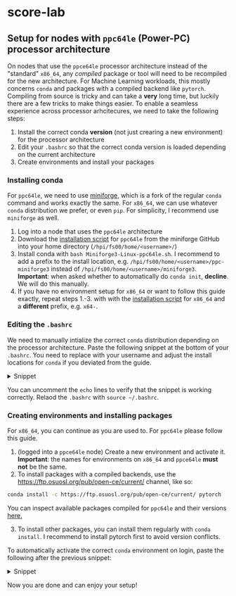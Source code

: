 # score-lab

## Setup for nodes with `ppc64le` (Power-PC) processor architecture
On nodes that use the `ppce64le` processor architecture instead of the "standard" `x86_64`, any *compiled* package or tool will need to be recompiled for the new architecture. For Machine Learning workloads, this mostly concerns `conda` and packages with a compiled backend like `pytorch`. Compiling from source is tricky and can take a **very** long time, but luckily there are a few tricks to make things easier. To enable a seamless experience across processor arhcitecures, we need to take the following steps:

1. Install the correct conda **version** (not just crearing a new environment) for the processor architecture
2. Edit your `.bashrc` so that the correct conda version is loaded depending on the current architecture
3. Create environments and install your packages

### Installing conda
For `ppc64le`, we need to use [miniforge](https://github.com/conda-forge/miniforge), which is a fork of the regular `conda` command and works exactly the same. For `x86_64`, we can use whatever `conda` distribution we prefer, or even `pip`. For simplicity, I recommend use `miniforge` as well.

1. Log into a node that uses the `ppc64le` architecture
2. Download the [installation script](https://github.com/conda-forge/miniforge/releases/latest/download/Miniforge3-Linux-ppc64le.sh) for `ppc64le` from the miniforge GitHub into your home directory (`/hpi/fs00/home/<username>/`)
3. Install conda with `bash Miniforge3-Linux-ppc64le.sh`. I recommend to add a prefix to the install location, e.g. `/hpi/fs00/home/<username>/ppc-miniforge3` instead of `/hpi/fs00/home/<username>/miniforge3`. **Important**: when asked whether to automatically do `conda init`, **decline**. We will do this manually.
4. If you have no environment setup for `x86_64` or want to follow this guide exactly, repeat steps 1.-3. with with the [installation script](https://github.com/conda-forge/miniforge/releases/latest/download/Miniforge3-Linux-x86_64.sh) for `x86_64` and a **different** prefix, e.g. `x64-`.

### Editing the `.bashrc`
We need to manually intialize the correct `conda` distribution depending on the processor architecture. Paste the following snippet at the bottom of your `.bashrc`. You need to replace <username> with your username and adjust the install locations for `conda` if you deviated from the guide.

<details><summary>Snippet</summary>
<p>
  
```bash
arch=$(uname -i)
if [[ $arch == x86_64* ]]; then
  # echo "Executing X64 (${arch}) Architecture specific part "

	# >>> conda initialize >>>
	# !! Contents within this block are managed by 'conda init' !!
	__conda_setup="$('/hpi/fs00/home/<username>/x64-miniforge3/bin/conda' 'shell.bash' 'hook' 2> /dev/null)"
	if [ $? -eq 0 ]; then
	    eval "$__conda_setup"
	else
	    if [ -f "/hpi/fs00/home/<username>/x64-miniforge3/etc/profile.d/conda.sh" ]; then
	        . "/hpi/fs00/home/<username>/x64-miniforge3/etc/profile.d/conda.sh"
	    else
	        export PATH="/hpi/fs00/home/<username>/x64-miniforge3/bin:$PATH"
	    fi
	fi
	unset __conda_setup
	# <<< conda initialize <<<
	
elif [[ $arch == ppc* ]]; then  
	# echo "Executing POWER (${arch}) Architecture specific part "
	
	# >>> conda initialize >>>
	# !! Contents within this block are managed by 'conda init' !!
	__conda_setup="$('/hpi/fs00/home/<username>/ppc-miniforge3/bin/conda' 'shell.bash' 'hook' 2> /dev/null)"
	if [ $? -eq 0 ]; then
	    eval "$__conda_setup"
	else
	    if [ -f "/hpi/fs00/home/<username>/ppc-miniforge3/etc/profile.d/conda.sh" ]; then
	        . "/hpi/fs00/home/konstantin.dobler/ppc-miniforge3/etc/profile.d/conda.sh"
	    else
	        export PATH="/hpi/fs00/home/<username>/ppc-miniforge3/bin:$PATH"
	    fi
	fi
	unset __conda_setup
	# <<< conda initialize <<<
	
fi
```
</p>
</details>  
  
You can uncomment the `echo` lines to verify that the snippet is working correctly. Relaod the `.bashrc` with `source ~/.bashrc`.
  
### Creating environments and installing packages
For `x86_64`, you can continue as you are used to. For `ppc64le` please follow this guide.
1. (logged into a `ppce64le` node) Create a new environment and activate it. **Important**: the names for environments on `x86_64` and `ppce64le` **must not** be the same.
2. To install packages with a compiled backends, use the https://ftp.osuosl.org/pub/open-ce/current/ channel, like so:
  ```bash
  conda install -c https://ftp.osuosl.org/pub/open-ce/current/ pytorch
  ```
  
You can inspect available packages compiled for `ppc64le` and their versions [here.](https://ftp.osuosl.org/pub/open-ce/current/)
  
3. To install other packages, you can install them regularly with `conda install`. I recommend to install pytorch first to avoid version conflicts.
  
To automatically activate the correct `conda` environment on login, paste the following after the previous snippet:
  
<details><summary>Snippet</summary>
<p>
  
```bash
if [[ $arch == x86_64* ]]; then
  conda activate <x86_64 environment name>
else
  conda activate <ppc64le environment name>
fi
```
  
</p>
</details>
  
Now you are done and can enjoy your setup!
